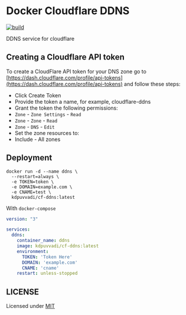 # Docker Cloudflare DDNS

[![build](https://github.com/kdpuvvadi/cf-ddns/actions/workflows/build.yml/badge.svg)](https://github.com/kdpuvvadi/cf-ddns/actions/workflows/build.yml)

DDNS service for cloudflare

## Creating a Cloudflare API token

To create a CloudFlare API token for your DNS zone go to [https://dash.cloudflare.com/profile/api-tokens](https://dash.cloudflare.com/profile/api-tokens) and follow these steps:

* Click Create Token
* Provide the token a name, for example, cloudflare-ddns
* Grant the token the following permissions:
* `Zone` - `Zone Settings` - `Read`
* `Zone` - `Zone` - `Read`
* `Zone` - `DNS` - `Edit`
* Set the zone resources to:
* Include - All zones

## Deployment

```shell
docker run -d --name ddns \
  --restart=always \
  -e TOKEN=token \
  -e DOMAIN=example.com \
  -e CNAME=test \
  kdpuvvadi/cf-ddns:latest
```

With `docker-compose`

```yaml
version: "3"

services:
  ddns:
    container_name: ddns
    image: kdpuvvadi/cf-ddns:latest
    environment:
      TOKEN: 'Token Here'
      DOMAIN: 'example.com'
      CNAME: 'cname'
    restart: unless-stopped
```

## LICENSE

Licensed under [MIT](/LICENSE)
